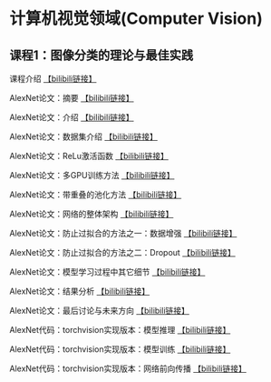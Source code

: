 # 计算机视觉领域(Computer Vision)

## 课程1：图像分类的理论与最佳实践

课程介绍 [【bilibili链接】](https://www.bilibili.com/video/BV1kk4y1n7Mn/)

AlexNet论文：摘要 [【bilibili链接】](https://www.bilibili.com/video/BV1kk4y1n7Mn/)

AlexNet论文：介绍 [【bilibili链接】](https://www.bilibili.com/video/BV17z4y1i7Wg/)

AlexNet论文：数据集介绍 [【bilibili链接】](https://www.bilibili.com/video/BV1vu411Y7zv/)

AlexNet论文：ReLu激活函数 [【bilibili链接】](https://www.bilibili.com/video/BV16h4y1R7hC/)

AlexNet论文：多GPU训练方法 [【bilibili链接】](https://www.bilibili.com/video/BV1bN411k7Vg/)

AlexNet论文：带重叠的池化方法 [【bilibili链接】](https://www.bilibili.com/video/BV1bN411k7Vg/)

AlexNet论文：网络的整体架构 [【bilibili链接】](https://www.bilibili.com/video/BV1wh411T7Xt/)

AlexNet论文：防止过拟合的方法之一：数据增强 [【bilibili链接】](https://www.bilibili.com/video/BV1rj411Q72W/)

AlexNet论文：防止过拟合的方法之二：Dropout [【bilibili链接】](https://www.bilibili.com/video/BV1fs4y1C7Mv/)

AlexNet论文：模型学习过程中其它细节 [【bilibili链接】](https://www.bilibili.com/video/BV1Yh411T7Vw/)

AlexNet论文：结果分析 [【bilibili链接】](https://www.bilibili.com/video/BV12M4y1Y7et/)

AlexNet论文：最后讨论与未来方向 [【bilibili链接】](https://www.bilibili.com/video/BV1Ah411T7N4/)

AlexNet代码：torchvision实现版本：模型推理 [【bilibili链接】](https://www.bilibili.com/video/BV1414y1S7tj/)

AlexNet代码：torchvision实现版本：模型训练 [【bilibili链接】](https://www.bilibili.com/video/BV13j411X7f7/)

AlexNet代码：torchvision实现版本：网络前向传播 [【bilibili链接】](https://www.bilibili.com/video/BV12u4y1d7xt/)

